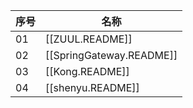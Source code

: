
| 序号 | 名称                     |
| ---- | ------------------------ |
| 01   | [[ZUUL.README]]          |
| 02   | [[SpringGateway.README]] |
| 03   | [[Kong.README]]          |
| 04   | [[shenyu.README]]                         |
